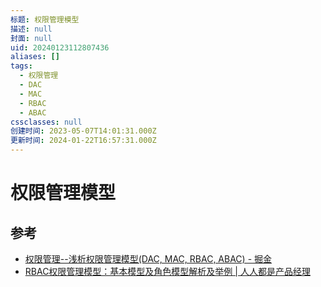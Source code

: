 ```yaml
---
标题: 权限管理模型
描述: null
封面: null
uid: 20240123112807436
aliases: []
tags:
  - 权限管理
  - DAC
  - MAC
  - RBAC
  - ABAC
cssclasses: null
创建时间: 2023-05-07T14:01:31.000Z
更新时间: 2024-01-22T16:57:31.000Z
---
```


# 权限管理模型

## 参考

- [权限管理--浅析权限管理模型(DAC, MAC, RBAC, ABAC) - 掘金](https://juejin.cn/post/6844904056876433416)
- [RBAC权限管理模型：基本模型及角色模型解析及举例 | 人人都是产品经理](https://www.woshipm.com/pd/440765.html)
